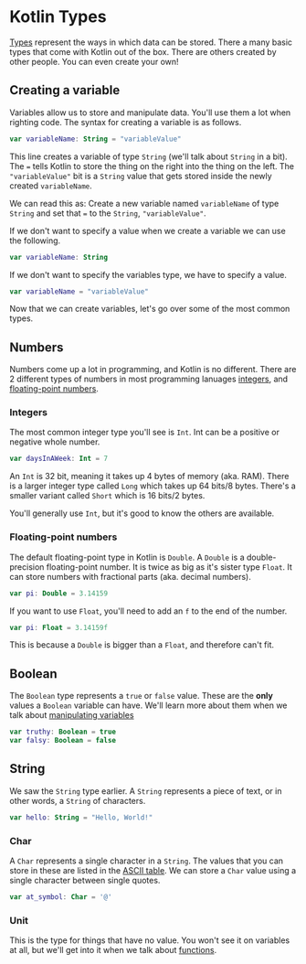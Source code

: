 # Kotlin Types

[Types](https://en.wikipedia.org/wiki/Data_type) represent the ways in which data can be stored. There a many basic types that come with Kotlin out of the box. There are others created by other people. You can even create your own!

## Creating a variable

Variables allow us to store and manipulate data. You'll use them a lot when righting code. The syntax for creating a variable is as follows.

```kotlin
var variableName: String = "variableValue"
```

This line creates a variable of type `String` (we'll talk about `String` in a bit). The `=` tells Kotlin to store the thing on the right into the thing on the left. The `"variableValue"` bit is a `String` value that gets stored inside the newly created `variableName`.

We can read this as: Create a new variable named `variableName` of type `String` and set that `=` to the `String`, `"variableValue"`.

If we don't want to specify a value when we create a variable we can use the following.

```kotlin
var variableName: String
```

If we don't want to specify the variables type, we have to specify a value.

```kotlin
var variableName = "variableValue"
```

Now that we can create variables, let's go over some of the most common types.

## Numbers

Numbers come up a lot in programming, and Kotlin is no different. There are 2 different types of numbers in most programming lanuages [integers](https://en.wikipedia.org/wiki/Integer), and [floating-point numbers](https://en.wikipedia.org/wiki/Floating-point_arithmetic).

### Integers

The most common integer type you'll see is `Int`. Int can be a positive or negative whole number.

```kotlin
var daysInAWeek: Int = 7
```

An `Int` is 32 bit, meaning it takes up 4 bytes of memory (aka. RAM). There is a larger integer type called `Long` which takes up 64 bits/8 bytes. There's a smaller variant called `Short` which is 16 bits/2 bytes.

You'll generally use `Int`, but it's good to know the others are available.

### Floating-point numbers

The default floating-point type in Kotlin is `Double`. A `Double` is a double-precision floating-point number. It is twice as big as it's sister type `Float`. It can store numbers with fractional parts (aka. decimal numbers).

```kotlin
var pi: Double = 3.14159
```

If you want to use `Float`, you'll need to add an `f` to the end of the number.

```kotlin
var pi: Float = 3.14159f
```

This is because a `Double` is bigger than a `Float`, and therefore can't fit.

## Boolean

The `Boolean` type represents a `true` or `false` value. These are the **only** values a `Boolean` variable can have. We'll learn more about them when we talk about [manipulating variables](/kotlin/operators/)

```kotlin
var truthy: Boolean = true
var falsy: Boolean = false
```

## String

We saw the `String` type earlier. A `String` represents a piece of text, or in other words, a `String` of characters.

```kotlin
var hello: String = "Hello, World!"
```

### Char

A `Char` represents a single character in a `String`. The values that you can store in these are listed in the [ASCII table](https://www.ascii-code.com/). We can store a `Char` value using a single character between single quotes.

```kotlin
var at_symbol: Char = '@'
```

### Unit

This is the type for things that have no value. You won't see it on variables at all, but we'll get into it when we talk about [functions](/kotlin/functions/).
